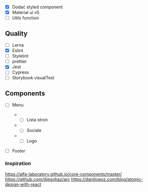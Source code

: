 - [x] Dodać styled component
- [x] Material ui v5
- [ ] Utils function

## Quality
- [ ] Lerna
- [x] Eslint
- [ ] Stylelint
- [ ] prettier
- [x] Jest
- [ ] Cypress
- [ ] Storybook visualTest

## Components

- [ ] Menu

  - - [ ] Lista stron
  - - [ ] Sociale
  - - [ ] Logo

- [ ] Footer

### Inspiration

https://alfa-laboratory.github.io/core-components/master/
https://github.com/diegohaz/arc
https://danilowoz.com/blog/atomic-design-with-react
